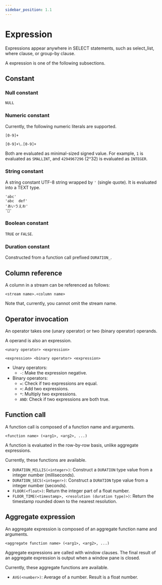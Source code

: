 ```yaml
---
sidebar_position: 1.1
---
```


# Expression

Expressions appear anywhere in SELECT statements, such as select_list, where clause, or group-by clause.

A expression is one of the following subsections.

## Constant

### Null constant

```text title="Null constant literal"
NULL
```

### Numeric constant

Currently, the following numeric literals are supported.

```text title="Integer constant literal"
[0-9]+
```

```text title="Float constant literal"
[0-9]+\.[0-9]+
```

Both are evaluated as minimal-sized signed value.
For example, `1` is evaluated as `SMALLINT`, and `4294967296` (2^32) is evaluated as `INTEGER`.

### String constant

A string constant UTF-8 string wrapped by `'` (single quote). It is evaluated into a TEXT type.

```text title="String constant literal examples"
'abc'
'abc  def'
'あいうえお'
'🍣'
```

### Boolean constant

`TRUE` or `FALSE`.

### Duration constant

Constructed from a function call prefixed `DURATION_`.

## Column reference

A column in a stream can be referenced as follows:

```text title="Column reference"
<stream name>.<column name>
```

Note that, currently, you cannot omit the stream name.

## Operator invocation

An operator takes one (unary operator) or two (binary operator) operands.

A operand is also an expression.

```text title="Unary operator"
<unary operator> <expression>
```

```text title="Binary operator"
<expression> <binary operator> <expression>
```

- Unary operators:
  - `-`: Make the expression negative.
- Binary operators:
  - `=`: Check if two expressions are equal.
  - `+`: Add two expressions.
  - `*`: Multiply two expressions.
  - `AND`: Check if two expressions are both true.

## Function call

A function call is composed of a function name and arguments.

```text title="Function call"
<function name> (<arg1>, <arg2>, ...)
```

A function is evaluated in the row-by-row basis, unlike aggregate expressions.

Currently, these functions are available.

- `DURATION_MILLIS(<integer>)`: Construct a `DURATION` type value from a integer number (milliseconds).
- `DURATION_SECS(<integer>)`: Construct a `DURATION` type value from a integer number (seconds).
- `FLOOR(<float>)`: Return the integer part of a float number.
- `FLOOR_TIME(<timestamp>, <resolution (duration type)>)`: Return the timestamp rounded down to the nearest resolution.

## Aggregate expression

An aggregate expression is composed of an aggregate function name and arguments.

```text title="Aggregate expression"
<aggregate function name> (<arg1>, <arg2>, ...)
```

Aggregate expressions are called with window clauses.
The final result of an aggregate expression is output when a window pane is closed.

Currently, these aggregate functions are available.

- `AVG(<number>)`: Average of a number. Result is a float number.
